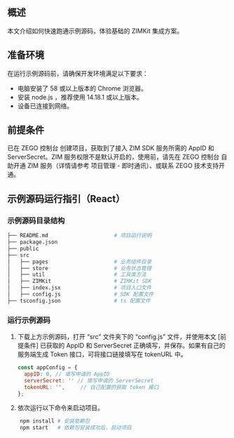 ## 概述

本文介绍如何快速跑通示例源码，体验基础的 ZIMKit 集成方案。

## 准备环境

在运行示例源码前，请确保开发环境满足以下要求：

- 电脑安装了 58 或以上版本的 Chrome 浏览器。
- 安装 node.js ，推荐使用 14.18.1 或以上版本。
- 设备已连接到网络。

## 前提条件

已在 ZEGO 控制台 创建项目，获取到了接入 ZIM SDK 服务所需的 AppID 和 ServerSecret。ZIM 服务权限不是默认开启的，使用前，请先在 ZEGO 控制台 自助开通 ZIM 服务（详情请参考 项目管理 - 即时通讯）、或联系 ZEGO 技术支持开通。

## 示例源码运行指引（React）

### 示例源码目录结构

```bash
├── README.md                     # 项目运行说明
├── package.json
├── public
├── src
│   ├── pages                     # 业务组件目录
│   ├── store                     # 业务状态管理
│   ├── util                      # 工具类方法
│   ├── ZIMKit                    # ZIMKit SDK
│   ├── index.jsx                 # 项目入口文件
│   ├── config.js                 # SDK 配置文件
├── tsconfig.json                 # ts 配置文件
```

### 运行示例源码

1. 下载上方示例源码，打开 “src” 文件夹下的 “config.js” 文件，并使用本文 [前提条件] 已获取的 AppID 和 ServerSecret 正确填写，并保存。如果有自己的服务端生成 Token 接口，可将接口链接填写在 tokenURL 中。

   ```javascript
   const appConfig = {
     appID: 0, // 填写申请的 AppID
     serverSecret: '' // 填写申请的 ServerSecret
     tokenURL: '',     // 自己配置的获取 token 接口
   };
   ```

2. 依次运行以下命令来启动项目。

```bash
    npm install # 安装依赖包
    npm start   # 依赖包安装成功后，启动项目
```
